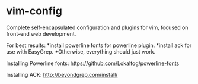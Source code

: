 vim-config
==========

Complete self-encapsulated configuration and plugins for vim, focused on front-end web development.

For best results: 
*install powerline fonts for powerline plugin.
*install ack for use with EasyGrep.
*Otherwise, everything should just work.

Installing Powerline fonts:
https://github.com/Lokaltog/powerline-fonts

Installing ACK:
http://beyondgrep.com/install/

